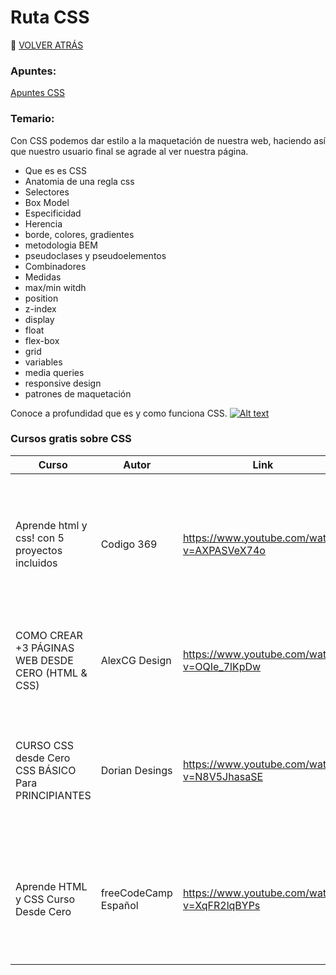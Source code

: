 # Ruta CSS

🚀 [VOLVER ATRÁS](https://github.com/guides4all/Ruta-FrontEnd)

### Apuntes:

[Apuntes CSS](https://www.notion.so/CSS-e227f6dfc5e94b24989792c498010889)

### Temario:

Con CSS podemos dar estilo a la maquetación de nuestra web, haciendo así que nuestro usuario final se agrade al ver nuestra página.
- Que es es CSS
- Anatomia de una regla css
- Selectores
- Box Model
- Especificidad
- Herencia
- borde, colores, gradientes
- metodologia BEM
- pseudoclases y pseudoelementos
- Combinadores
- Medidas
- max/min witdh
- position
- z-index
- display
- float
- flex-box
- grid
- variables
- media queries
- responsive design
- patrones de maquetación

Conoce a profundidad que es y como funciona CSS.
[![Alt text](https://img.youtube.com/vi/ll5aUVVn_qU/0.jpg)](https://www.youtube.com/watch?v=ll5aUVVn_qU)


### Cursos gratis sobre CSS

| Curso | Autor | Link | Descripción |
| --- | --- | --- | --- |
| Aprende html y css! con 5 proyectos incluidos | Codigo 369 | https://www.youtube.com/watch?v=AXPASVeX74o | Esta forma de aprender me gusta, no es tan teórica ni pero a medida que se hacen los proyectos vas aprendiendo. |
| COMO CREAR +3 PÁGINAS WEB DESDE CERO (HTML & CSS) | AlexCG Design | https://www.youtube.com/watch?v=OQIe_7lKpDw | Aprende con 3 proyectos HTML, CSS y hasta JS aplicado al web responsive. |
| CURSO CSS desde Cero  CSS BÁSICO Para PRINCIPIANTES | Dorian Desings | https://www.youtube.com/watch?v=N8V5JhasaSE | En este curso podrás profundizar en cada concepto de CSS. de manera teórica y practica. |
| Aprende HTML y CSS Curso Desde Cero | freeCodeCamp Español | https://www.youtube.com/watch?v=XqFR2lqBYPs | En este curso aprenderás los fundamentos de HTML y CSS paso a paso con ejemplos detallados. |
